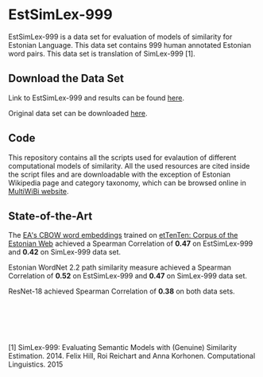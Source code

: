# EstSimLex-999

EstSimLex-999 is a data set for evaluation of models of similarity for Estonian Language. This data set contains 999 human annotated Estonian word pairs. This data set is translation of SimLex-999 [1]. 

## Download the Data Set

Link to EstSimLex-999 and results can be found [here](https://docs.google.com/spreadsheets/d/12IWabZzPIn0QvetZJvxAshZPX_g0fhoLh1g6OYYSZ0E/edit#gid=0). 

Original data set can be downloaded [here](https://fh295.github.io/simlex.html). 

## Code 

This repository contains all the scripts used for evalaution of different computational models of similarity. All the used resources are cited inside the script files and are downloadable with the exception of Estonian Wikipedia page and category taxonomy, which can be browsed online in [MultiWiBi website](http://wibitaxonomy.org/).

## State-of-the-Art 

The [EA's CBOW word embeddings](http://datadoi.ut.ee/handle/33/91) trained on [etTenTen: Corpus of the Estonian Web](https://doi.org/10.15155/1-00-0000-0000-0000-0012el) achieved a Spearman Correlation of **0.47** on EstSimLex-999 and **0.42** on SimLex-999 data set. 

Estonian WordNet 2.2 path similarity measure achieved a Spearman Correlation of **0.52** on EstSimLex-999 and **0.47** on SimLex-999 data set. 

ResNet-18 achieved Spearman Correlation of **0.38** on both data sets. 


<br>
<br>
<br>
<br>

[1] SimLex-999: Evaluating Semantic Models with (Genuine) Similarity Estimation. 2014. Felix Hill, Roi Reichart and Anna Korhonen. Computational Linguistics. 2015

